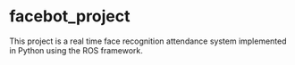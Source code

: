 # facebot_project
This project is a real time face recognition attendance system implemented in Python using the ROS framework.
